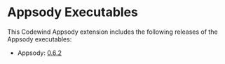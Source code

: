 # Appsody Executables

This Codewind Appsody extension includes the following releases of the Appsody executables:

- Appsody: [0.6.2](https://github.com/appsody/appsody/releases/tag/0.6.2)
